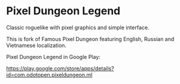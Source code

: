 Pixel Dungeon Legend
=====================

Classic roguelike with pixel graphics and simple interface.

This is fork of Famous Pixel Dungeon featuring English, Russian and Vietnamese localization.

Pixel Dungeon Legend in Google Play: 

https://play.google.com/store/apps/details?id=com.odotopen.pixeldungeon.ml


